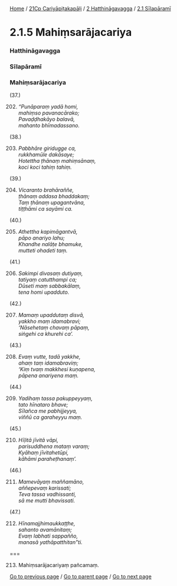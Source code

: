 
[Home](/) / [21Cp Cariyāpiṭakapāḷi](/tipitaka/21Cp.md) / [2 Hatthināgavagga](/tipitaka/21Cp/2.md) / [2.1 Sīlapāramī](/tipitaka/21Cp/2/2.1.md)

# 2.1.5 Mahiṃsarājacariya

### Hatthināgavagga

### Sīlapāramī

### Mahiṃsarājacariya

(37.)

202. _“Punāparaṃ yadā homi,_  
_mahiṃso pavanacārako;_  
_Pavaḍḍhakāyo balavā,_  
_mahanto bhīmadassano._  


(38.)

203. _Pabbhāre giridugge ca,_  
_rukkhamūle dakāsaye;_  
_Hotettha ṭhānaṃ mahiṃsānaṃ,_  
_koci koci tahiṃ tahiṃ._  


(39.)

204. _Vicaranto brahāraññe,_  
_ṭhānaṃ addasa bhaddakaṃ;_  
_Taṃ ṭhānaṃ upagantvāna,_  
_tiṭṭhāmi ca sayāmi ca._  


(40.)

205. _Athettha kapimāgantvā,_  
_pāpo anariyo lahu;_  
_Khandhe nalāṭe bhamuke,_  
_mutteti ohadeti taṃ._  


(41.)

206. _Sakimpi divasaṃ dutiyaṃ,_  
_tatiyaṃ catutthampi ca;_  
_Dūseti maṃ sabbakālaṃ,_  
_tena homi upadduto._  


(42.)

207. _Mamaṃ upaddutaṃ disvā,_  
_yakkho maṃ idamabravi;_  
_‘Nāsehetaṃ chavaṃ pāpaṃ,_  
_siṅgehi ca khurehi ca’._  


(43.)

208. _Evaṃ vutte, tadā yakkhe,_  
_ahaṃ taṃ idamabraviṃ;_  
_‘Kiṃ tvaṃ makkhesi kuṇapena,_  
_pāpena anariyena maṃ._  


(44.)

209. _Yadihaṃ tassa pakuppeyyaṃ,_  
_tato hīnataro bhave;_  
_Sīlañca me pabhijjeyya,_  
_viññū ca garaheyyu maṃ._  


(45.)

210. _Hīḷitā jīvitā vāpi,_  
_parisuddhena mataṃ varaṃ;_  
_Kyāhaṃ jīvitahetūpi,_  
_kāhāmi paraheṭhanaṃ’._  


(46.)

211. _Mamevāyaṃ maññamāno,_  
_aññepevaṃ karissati;_  
_Teva tassa vadhissanti,_  
_sā me mutti bhavissati._  


(47.)

212. _Hīnamajjhimaukkaṭṭhe,_  
_sahanto avamānitaṃ;_  
_Evaṃ labhati sappañño,_  
_manasā yathāpatthitan”ti._  


===

213. Mahiṃsarājacariyaṃ pañcamaṃ.



[Go to previous page](/tipitaka/21Cp/2/2.1/2.1.4.md) / [Go to parent page](/tipitaka/21Cp/2/2.1.md) / [Go to next page](/tipitaka/21Cp/2/2.1/2.1.6.md)



